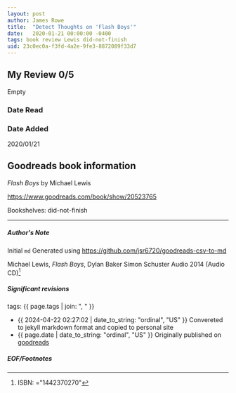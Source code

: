 ```yaml
---
layout: post
author: James Rowe
title:  "Detect Thoughts on 'Flash Boys'"
date:   2020-01-21 00:00:00 -0400
tags: book review Lewis did-not-finish
uid: 23c0ec0a-f3fd-4a2e-9fe3-8872089f33d7
---
```


<!-- highly dependent on how you personally use jekyll templates, and how you want this to show up -->
<!-- escape any jekyll keys with double brackets -->

## My Review 0/5

Empty

### Date Read


### Date Added
2020/01/21

## Goodreads book information

*Flash Boys* by Michael   Lewis

https://www.goodreads.com/book/show/20523765

Bookshelves: did-not-finish

---

##### Author's Note

Initial `md` Generated using https://github.com/jsr6720/goodreads-csv-to-md

Michael   Lewis, *Flash Boys*, Dylan Baker Simon  Schuster Audio 2014 (Audio CD)[^1]

##### Significant revisions

tags: {{ page.tags | join: ", " }} <!-- todo move this somewhere -->

- {{ 2024-04-22 02:27:02 | date_to_string: "ordinal", "US" }} Convereted to jekyll markdown format and copied to personal site
- {{ page.date | date_to_string: "ordinal", "US" }} Originally published on [goodreads](https://www.goodreads.com)

##### EOF/Footnotes

[^1]: ISBN: ="1442370270"